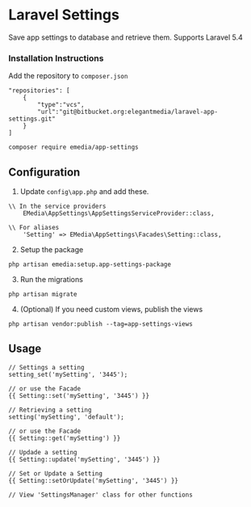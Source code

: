 # Laravel Settings

Save app settings to database and retrieve them. Supports Laravel 5.4

### Installation Instructions

Add the repository to `composer.json`
```
"repositories": [
	{
	    "type":"vcs",
	    "url":"git@bitbucket.org:elegantmedia/laravel-app-settings.git"
	}
]
```

```
composer require emedia/app-settings
```


## Configuration

1. Update `config\app.php` and add these.
```
\\ In the service providers
	EMedia\AppSettings\AppSettingsServiceProvider::class,

\\ For aliases
	'Setting' => EMedia\AppSettings\Facades\Setting::class,
```

2. Setup the package
```
php artisan emedia:setup.app-settings-package
```

3. Run the migrations
```
php artisan migrate
```

4. (Optional) If you need custom views, publish the views
```
php artisan vendor:publish --tag=app-settings-views
```

## Usage

```
// Settings a setting
setting_set('mySetting', '3445');

// or use the Facade
{{ Setting::set('mySetting', '3445') }}

// Retrieving a setting
setting('mySetting', 'default');

// or use the Facade
{{ Setting::get('mySetting') }}

// Updade a setting
{{ Setting::update('mySetting', '3445') }}

// Set or Update a Setting
{{ Setting::setOrUpdate('mySetting', '3445') }}

// View 'SettingsManager' class for other functions
```